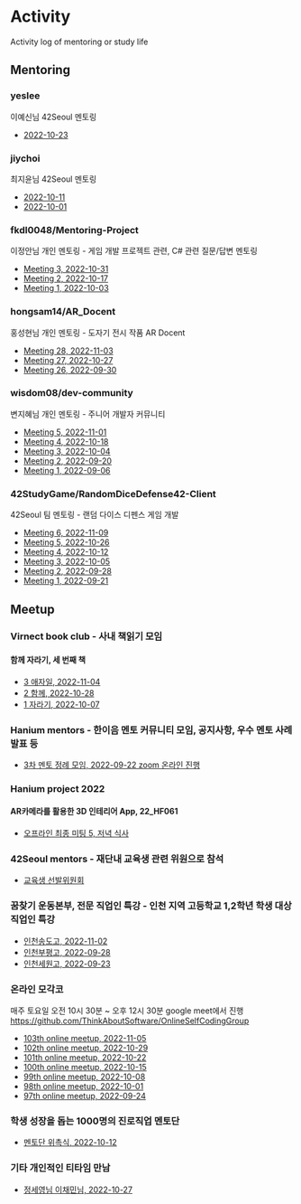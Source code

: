 # Activity

Activity log of mentoring or study life

## Mentoring

### yeslee

이예신님 42Seoul 멘토링

- [2022-10-23](https://github.com/jongfeel/Activity/issues/57)

### jiychoi

최지윤님 42Seoul 멘토링

- [2022-10-11](https://github.com/jongfeel/Activity/issues/43)
- [2022-10-01](https://github.com/jongfeel/Activity/issues/37)

### fkdl0048/Mentoring-Project

이정안님 개인 멘토링 - 게임 개발 프로젝트 관련, C# 관련 질문/답변 멘토링

- [Meeting 3, 2022-10-31](https://github.com/fkdl0048/Mentoring-Project/discussions/16)
- [Meeting 2, 2022-10-17](https://github.com/fkdl0048/Mentoring-Project/discussions/10)
- [Meeting 1, 2022-10-03](https://github.com/fkdl0048/Mentoring-Project/discussions/7)

### hongsam14/AR_Docent

홍성현님 개인 멘토링 - 도자기 전시 작품 AR Docent

- [Meeting 28, 2022-11-03](https://github.com/hongsam14/AR_Docent/issues/20)
- [Meeting 27, 2022-10-27](https://github.com/hongsam14/AR_Docent/issues/19)
- [Meeting 26, 2022-09-30](https://github.com/hongsam14/AR_Docent/issues/17)

### wisdom08/dev-community

변지혜님 개인 멘토링 - 주니어 개발자 커뮤니티

- [Meeting 5, 2022-11-01](https://github.com/wisdom08/dev-community/discussions/35)
- [Meeting 4, 2022-10-18](https://github.com/wisdom08/dev-community/discussions/33)
- [Meeting 3, 2022-10-04](https://github.com/wisdom08/dev-community/discussions/29)
- [Meeting 2, 2022-09-20](https://github.com/wisdom08/dev-community/discussions/18)
- [Meeting 1, 2022-09-06](https://github.com/wisdom08/dev-community/discussions/14)

### 42StudyGame/RandomDiceDefense42-Client

42Seoul 팀 멘토링 - 랜덤 다이스 디펜스 게임 개발

- [Meeting 6, 2022-11-09](https://github.com/42StudyGame/RandomDiceDefense42-Docs/discussions/8)
- [Meeting 5, 2022-10-26](https://github.com/42StudyGame/RandomDiceDefense42-Docs/discussions/7)
- [Meeting 4, 2022-10-12](https://github.com/42StudyGame/RandomDiceDefense42-Docs/discussions/5)
- [Meeting 3, 2022-10-05](https://github.com/42StudyGame/RandomDiceDefense42-Docs/discussions/3)
- [Meeting 2, 2022-09-28](https://github.com/42StudyGame/RandomDiceDefense42-Client/discussions/20)
- [Meeting 1, 2022-09-21](https://github.com/42StudyGame/RandomDiceDefense42-Client/discussions/1)

## Meetup

### Virnect book club - 사내 책읽기 모임

#### 함께 자라기, 세 번째 책

- [3 애자일, 2022-11-04](https://github.com/virnect-corp/BookClub/pull/104)
- [2 함께, 2022-10-28](https://github.com/virnect-corp/BookClub/pull/100)
- [1 자라기, 2022-10-07](https://github.com/virnect-corp/BookClub/pull/98)

### Hanium mentors - 한이음 멘토 커뮤니티 모임, 공지사항, 우수 멘토 사례 발표 등

- [3차 멘토 정례 모임, 2022-09-22 zoom 온라인 진행](https://github.com/jongfeel/Activity/issues/12)

### Hanium project 2022

#### AR카메라를 활용한 3D 인테리어 App, 22_HF061

- [오프라인 최종 미팅 5, 저녁 식사](https://github.com/jongfeel/Activity/issues/79)

### 42Seoul mentors - 재단내 교육생 관련 위원으로 참석

- [교육생 선발위원회](https://github.com/jongfeel/Activity/issues/64)

### 꿈찾기 운동본부, 전문 직업인 특강 - 인천 지역 고등학교 1,2학년 학생 대상 직업인 특강

- [인천송도고, 2022-11-02](https://github.com/jongfeel/Activity/issues/25)
- [인천부평고, 2022-09-28](https://github.com/jongfeel/Activity/issues/20)
- [인천세원고, 2022-09-23](https://github.com/jongfeel/Activity/issues/4)

### 온라인 모각코

매주 토요일 오전 10시 30분 ~ 오후 12시 30분
google meet에서 진행
https://github.com/ThinkAboutSoftware/OnlineSelfCodingGroup

- [103th online meetup, 2022-11-05](https://github.com/jongfeel/Activity/issues/72)
- [102th online meetup, 2022-10-29](https://github.com/jongfeel/Activity/issues/70)
- [101th online meetup, 2022-10-22](https://github.com/jongfeel/Activity/issues/58)
- [100th online meetup, 2022-10-15](https://github.com/jongfeel/Activity/issues/52)
- [99th online meetup, 2022-10-08](https://github.com/jongfeel/Activity/issues/30)
- [98th online meetup, 2022-10-01](https://github.com/jongfeel/Activity/issues/23)
- [97th online meetup, 2022-09-24](https://github.com/jongfeel/Activity/issues/10)

### 학생 성장을 돕는 1000명의 진로직업 멘토단

- [멘토단 위촉식, 2022-10-12](https://github.com/jongfeel/Activity/issues/39)

### 기타 개인적인 티타임 만남

- [정세영님 이채민님, 2022-10-27](https://github.com/jongfeel/Activity/issues/54)